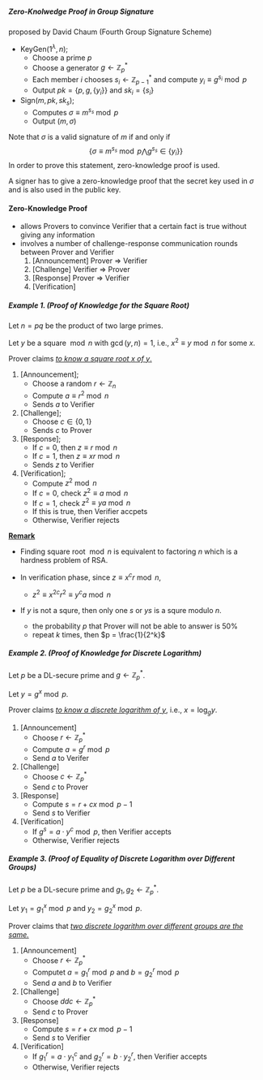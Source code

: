 ##### Zero-Knolwedge Proof in Group Signature 

proposed by David Chaum (Fourth Group Signature Scheme)

- $\mathsf{KeyGen}(1^\lambda, n)$;
  - Choose a prime $p$
  - Choose a generator $g \gets \mathbb{Z}_p^*$
  - Each member $i$ chooses $s_i \gets \mathbb{Z}_{p-1}^*$ and compute $y_i \equiv g^{s_i} \bmod p$
  - Output $pk = \{p, g, \{y_i\}\}$ and $sk_i = \{s_i\}$
- $\mathsf{Sign}(m, pk, sk_s)$;
  - Computes $\sigma \equiv m^{s_s} \bmod p$
  - Output $(m, \sigma)$

Note that $\sigma$ is a valid signature of $m$ if and only if
$$
\{\sigma \equiv m^{s_s} \bmod p \bigwedge g^{s_s} \in \{y_i\}\}
$$
In order to prove this statement, zero-knowledge proof is used.

A signer has to give a zero-knowledge proof that the secret key used in $\sigma$ and is also used in the public key.



#### Zero-Knowledge Proof

* allows Provers  to convince Verifier that a certain fact is true without giving any information
* involves a number of challenge-response communication rounds between Prover and Verifier
  1. [Announcement] 		Prover $\Rightarrow$ Verifier
  2. [Challenge] 		        Verifier $\Rightarrow$ Prover
  3. [Response]                    Prover $\Rightarrow$ Verifier
  4. [Verification]



##### Example 1. (Proof of Knowledge for the Square Root)

Let $n = pq$ be the product of two large primes.

Let $y$ be a square $\bmod n$ with $\gcd(y, n)=1$, i.e., $x^2 \equiv y \bmod n$ for some $x$.

Prover claims <u>*to know a square root $x$ of $y$*.</u>

1. [Announcement];
   * Choose a random $r \gets \mathbb{Z}_{n}$
   * Compute $a \equiv r^2 \bmod n$ 
   * Sends $a$ to Verifier
2. [Challenge];
   * Choose $c \in \{0, 1\}$
   * Sends $c$ to Prover
3. [Response];
   * If $c = 0$, then $z \equiv r \bmod n$
   * If $c = 1$, then $z \equiv xr \bmod n$
   * Sends $z$ to Verifier
4. [Verification];
   * Compute $z^2 \bmod n$
   * If $c = 0$, check $z^2 \equiv a \bmod n$
   * If $c = 1$, check $z^2 \equiv ya \bmod n$
   * If this is true, then Verifier accpets
   * Otherwise, Verifier rejects

 

**<u>Remark</u>**

* Finding square root $\bmod n$ is equivalent to factoring $n$ which is a hardness problem of RSA.

* In verification phase, since $z \equiv x^c r \bmod n$,
  * $z^2 \equiv x^{2c}r^2 \equiv y^c a \bmod n$
* If $y$ is not a squre,  then only one $s$ or $ys$ is a squre modulo $n$.
  * the probability $p$ that Prover will not be able to answer is 50%
  * repeat $k$ times, then $p = \frac{1}{2^k}$



##### Example 2. (Proof of Knowledge for Discrete Logarithm)

Let $p$ be a DL-secure prime and $g \gets \mathbb{Z}_p^{*}$.

Let $y = g^x \bmod p$.

Prover claims <u>*to know a discrete logarithm of $y$*</u>, i.e., $x = \log_g y$.

1. [Announcement]
   * Choose $r \gets \mathbb{Z}_p^*$
   * Compute $a = g^r \bmod p$
   * Send $a$ to Verifer
2. [Challenge]
   - Choose $c \gets \mathbb{Z}_p^*$
   - Send $c$ to Prover
3. [Response]
   * Compute $s = r + cx \bmod p - 1$
   * Send $s$ to Verifier
4. [Verification]
   * If $g^s = a \cdot y^c \bmod p$, then Verifier accepts
   * Otherwise, Verifier rejects



##### Example 3. (Proof of Equality of Discrete Logarithm over Different Groups)

Let $p$ be a DL-secure prime and $g_1, g_2 \gets \mathbb{Z}_p^*$.

Let $y_1 = g_1^x \bmod p$ and $y_2=g_2^x \bmod p$.

Prover claims that <u>*two discrete logarithm over different groups are the same.*</u>

1. [Announcement]
   * Choose $r \gets \mathbb{Z}_p^*$
   * Computet $a = g_1^r \bmod p$ and $b = g_2^r \bmod p$
   * Send $a$ and $b$ to Verifier
2. [Challenge]
   - Choose $ddc \gets \mathbb{Z}_p^*$
   - Send $c$ to Prover
3. [Response]
   - Compute $s = r + cx \bmod p - 1$
   - Send $s$ to Verifier
4. [Verification]
   * If $g_1^r = a \cdot y_1^c$ and $g_2^r = b \cdot y_2^r$, then Verifier accepts
   * Otherwise, Verifier rejects
